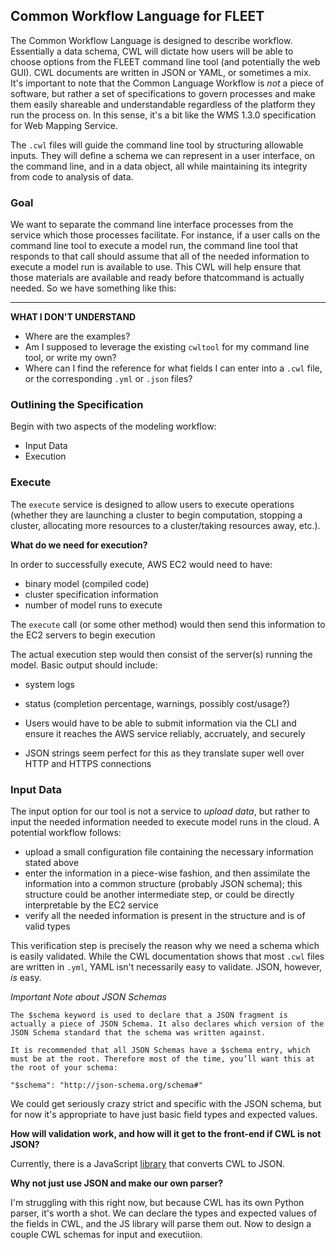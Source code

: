 ## Common Workflow Language for FLEET

The Common Workflow Language is designed to describe workflow. Essentially a data schema, CWL will dictate how users will be able to choose options from the FLEET command line tool (and potentially the web GUI). CWL documents are written in JSON or YAML, or sometimes a mix. It's important to note that the Common Language Workflow is *not* a piece of software, but rather a set of specifications to govern processes and make them easily shareable and understandable regardless of the platform they run the process on. In this sense, it's a bit like the WMS 1.3.0 specification for Web Mapping Service. 

The `.cwl` files will guide the command line tool by structuring allowable inputs. They will define a schema we can represent in a user interface, on the command line, and in a data object, all while maintaining its integrity from code to analysis of data.

### Goal

We want to separate the command line interface processes from the service which those processes facilitate. For instance, if a user calls on the command line tool to execute a model run, the command line tool that responds to that call should assume that all of the needed information to execute a model run is available to use. This CWL will help ensure that those materials are available and ready before thatcommand is actually needed. So we have something like this:


--- 
__WHAT I DON'T UNDERSTAND__

- Where are the examples? 
- Am I supposed to leverage the existing `cwltool` for my command line tool, or write my own?
- Where can I find the reference for what fields I can enter into a `.cwl` file, or the corresponding `.yml` or `.json` files?


### Outlining the Specification

Begin with two aspects of the modeling workflow: 
- Input Data 
- Execution

### Execute

The `execute` service is designed to allow users to execute operations (whether they are launching a cluster to begin computation, stopping a cluster, allocating more resources to a cluster/taking resources away, etc.). 

__What do we need for execution?__

In order to successfully execute, AWS EC2 would need to have:
- binary model (compiled code)
- cluster specification information
- number of model runs to execute 

The `execute` call (or some other method) would then send this information to the EC2 servers to begin execution

The actual execution step would then consist of the server(s) running the model. Basic output should include:
- system logs
- status (completion percentage, warnings, possibly cost/usage?)

- Users would have to be able to submit information via the CLI and ensure it reaches the AWS service reliably, accruately, and securely
- JSON strings seem perfect for this as they translate super well over HTTP and HTTPS connections

### Input Data 

The input option for our tool is not a service to *upload data*, but rather to input the needed information needed to execute model runs in the cloud. A potential workflow follows:
- upload a small configuration file containing the necessary information stated above 
- enter the information in a piece-wise fashion, and then assimilate the information into a common structure (probably JSON schema); this structure could be another intermediate step, or could be directly interpretable by the EC2 service
- verify all the needed information is present in the structure and is of valid types

This verification step is precisely the reason why we need a schema which is easily validated. While the CWL documentation shows that most `.cwl` files are written in `.yml`, YAML isn't necessarily easy to validate. JSON, however, *is* easy.

*Important Note about JSON Schemas*

```
The $schema keyword is used to declare that a JSON fragment is actually a piece of JSON Schema. It also declares which version of the JSON Schema standard that the schema was written against.

It is recommended that all JSON Schemas have a $schema entry, which must be at the root. Therefore most of the time, you’ll want this at the root of your schema:

"$schema": "http://json-schema.org/schema#"
```

We could get seriously crazy strict and specific with the JSON schema, but for now it's appropriate to have just basic field types and expected values. 

__How will validation work, and how will it get to the front-end if CWL is not JSON?__

Currently, there is a JavaScript [library](https://www.npmjs.com/package/cwl-json-schema) that converts CWL to JSON.

__Why not just use JSON and make our own parser?__

I'm struggling with this right now, but because CWL has its own Python parser, it's worth a shot. We can declare the types and expected values of the fields in CWL, and the JS library will parse them out. Now to design a couple CWL schemas for input and executiion. 

